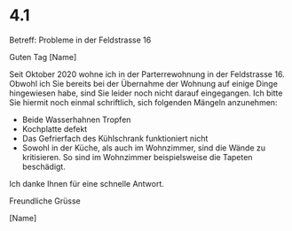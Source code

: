# 4.1

Betreff: Probleme in der Feldstrasse 16

Guten Tag [Name]

Seit Oktober 2020 wohne ich in der Parterrewohnung in der Feldstrasse 16. Obwohl ich Sie bereits bei der Übernahme der Wohnung auf einige Dinge hingewiesen habe, sind Sie leider noch nicht darauf eingegangen. Ich bitte Sie hiermit noch einmal schriftlich, sich folgenden Mängeln anzunehmen:

- Beide Wasserhahnen Tropfen
- Kochplatte defekt
- Das Gefrierfach des Kühlschrank funktioniert nicht
- Sowohl in der Küche, als auch im Wohnzimmer, sind die Wände zu kritisieren. So sind im Wohnzimmer beispielsweise die Tapeten beschädigt.

Ich danke Ihnen für eine schnelle Antwort.

Freundliche Grüsse

[Name]
